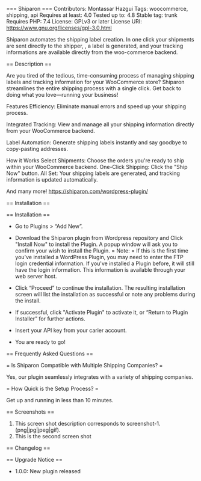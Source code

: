 === Shiparon ===
Contributors: Montassar Hazgui
Tags: woocommerce, shipping, api
Requires at least: 4.0
Tested up to: 4.8
Stable tag: trunk
Requires PHP: 7.4
License: GPLv3 or later
License URI: https://www.gnu.org/licenses/gpl-3.0.html

Shiparon automates the shipping label creation. In one click your shipments are sent directly to the shipper, , a label is generated, and
your tracking informations are available directly from the woo-commerce backend.

== Description ==

Are you tired of the tedious, time-consuming process of managing shipping labels and tracking information for your WooCommerce store? Shiparon streamlines the entire shipping process with a single click. Get back to doing what you love—running your business!

Features
Efficiency: Eliminate manual errors and speed up your shipping process.

Integrated Tracking: View and manage all your shipping information directly from your WooCommerce backend.

Label Automation: Generate shipping labels instantly and say goodbye to copy-pasting addresses.

How it Works
Select Shipments: Choose the orders you're ready to ship within your WooCommerce backend.
One-Click Shipping: Click the "Ship Now" button.
All Set: Your shipping labels are generated, and tracking information is updated automatically.

And many more! https://shiparon.com/wordpress-plugin/

== Installation ==

== Installation ==
* Go to Plugins > “Add New”.
* Download the Shiparon plugin from Wordpress repository and Click "Install Now" to install the Plugin. A popup
   window will ask you to confirm your wish to install the Plugin.
= Note: = If this is the first time you've installed a WordPress Plugin, you may need to enter the FTP login credential information. If
          you've installed a Plugin before, it will still have the login information. This information is available through your web server host.

* Click “Proceed” to continue the installation. The resulting installation screen will list the installation as successful or note any problems during the install.
* If successful, click "Activate Plugin" to activate it, or “Return to Plugin Installer” for further actions.
* Insert your API key from your carier account.
* You are ready to go!


== Frequently Asked Questions ==

= Is Shiparon Compatible with Multiple Shipping Companies? =

Yes, our plugin seamlessly integrates with a variety of shipping companies.

= How Quick is the Setup Process? =

Get up and running in less than 10 minutes.


== Screenshots ==

1. This screen shot description corresponds to screenshot-1.(png|jpg|jpeg|gif).
2. This is the second screen shot

== Changelog ==


== Upgrade Notice ==

* 1.0.0: New plugin released
